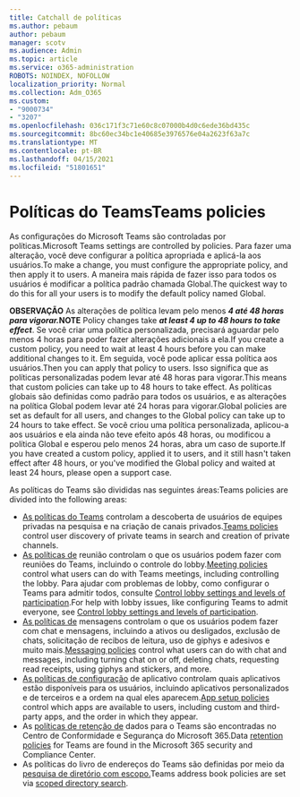 ```yaml
---
title: Catchall de políticas
ms.author: pebaum
author: pebaum
manager: scotv
ms.audience: Admin
ms.topic: article
ms.service: o365-administration
ROBOTS: NOINDEX, NOFOLLOW
localization_priority: Normal
ms.collection: Adm_O365
ms.custom:
- "9000734"
- "3207"
ms.openlocfilehash: 036c171f3c71e60c8c07000b4d0c6ede36bd435c
ms.sourcegitcommit: 8bc60ec34bc1e40685e3976576e04a2623f63a7c
ms.translationtype: MT
ms.contentlocale: pt-BR
ms.lasthandoff: 04/15/2021
ms.locfileid: "51801651"
---
```

# <a name="teams-policies"></a><span data-ttu-id="07e11-102">Políticas do Teams</span><span class="sxs-lookup"><span data-stu-id="07e11-102">Teams policies</span></span>

<span data-ttu-id="07e11-103">As configurações do Microsoft Teams são controladas por políticas.</span><span class="sxs-lookup"><span data-stu-id="07e11-103">Microsoft Teams settings are controlled by policies.</span></span> <span data-ttu-id="07e11-104">Para fazer uma alteração, você deve configurar a política apropriada e aplicá-la aos usuários.</span><span class="sxs-lookup"><span data-stu-id="07e11-104">To make a change, you must configure the appropriate policy, and then apply it to users.</span></span> <span data-ttu-id="07e11-105">A maneira mais rápida de fazer isso para todos os usuários é modificar a política padrão chamada Global.</span><span class="sxs-lookup"><span data-stu-id="07e11-105">The quickest way to do this for all your users is to modify the default policy named Global.</span></span> 

<span data-ttu-id="07e11-106">**OBSERVAÇÃO** As alterações de política levam pelo menos **_4 até 48 horas para vigorar._**</span><span class="sxs-lookup"><span data-stu-id="07e11-106">**NOTE** Policy changes take **_at least 4 up to 48 hours to take effect_**.</span></span> <span data-ttu-id="07e11-107">Se você criar uma política personalizada, precisará aguardar pelo menos 4 horas para poder fazer alterações adicionais a ela.</span><span class="sxs-lookup"><span data-stu-id="07e11-107">If you create a custom policy, you need to wait at least 4 hours before you can make additional changes to it.</span></span> <span data-ttu-id="07e11-108">Em seguida, você pode aplicar essa política aos usuários.</span><span class="sxs-lookup"><span data-stu-id="07e11-108">Then you can apply that policy to users.</span></span> <span data-ttu-id="07e11-109">Isso significa que as políticas personalizadas podem levar até 48 horas para vigorar.</span><span class="sxs-lookup"><span data-stu-id="07e11-109">This means that custom policies can take up to 48 hours to take effect.</span></span> <span data-ttu-id="07e11-110">As políticas globais são definidas como padrão para todos os usuários, e as alterações na política Global podem levar até 24 horas para vigorar.</span><span class="sxs-lookup"><span data-stu-id="07e11-110">Global policies are set as default for all users, and changes to the Global policy can take up to 24 hours to take effect.</span></span> <span data-ttu-id="07e11-111">Se você criou uma política personalizada, aplicou-a aos usuários e ela ainda não teve efeito após 48 horas, ou modificou a política Global e esperou pelo menos 24 horas, abra um caso de suporte.</span><span class="sxs-lookup"><span data-stu-id="07e11-111">If you have created a custom policy, applied it to users, and it still hasn't taken effect after 48 hours, or you've modified the Global policy and waited at least 24 hours, please open a support case.</span></span>

<span data-ttu-id="07e11-112">As políticas do Teams são divididas nas seguintes áreas:</span><span class="sxs-lookup"><span data-stu-id="07e11-112">Teams policies are divided into the following areas:</span></span>

- <span data-ttu-id="07e11-113">[As políticas do Teams](https://docs.microsoft.com/MicrosoftTeams/teams-policies) controlam a descoberta de usuários de equipes privadas na pesquisa e na criação de canais privados.</span><span class="sxs-lookup"><span data-stu-id="07e11-113">[Teams policies](https://docs.microsoft.com/MicrosoftTeams/teams-policies) control user discovery of private teams in search and creation of private channels.</span></span>  
- <span data-ttu-id="07e11-114">[As políticas de](https://docs.microsoft.com/microsoftteams/meeting-policies-in-teams) reunião controlam o que os usuários podem fazer com reuniões do Teams, incluindo o controle do lobby.</span><span class="sxs-lookup"><span data-stu-id="07e11-114">[Meeting policies](https://docs.microsoft.com/microsoftteams/meeting-policies-in-teams) control what users can do with Teams meetings, including controlling the lobby.</span></span> <span data-ttu-id="07e11-115">Para ajudar com problemas de lobby, como configurar o Teams para admitir todos, consulte [Control lobby settings and levels of participation](https://docs.microsoft.com/alchemyinsights/bypass-lobby).</span><span class="sxs-lookup"><span data-stu-id="07e11-115">For help with lobby issues, like configuring Teams to admit everyone, see [Control lobby settings and levels of participation](https://docs.microsoft.com/alchemyinsights/bypass-lobby).</span></span>
- <span data-ttu-id="07e11-116">[As políticas de](https://docs.microsoft.com/microsoftteams/messaging-policies-in-teams) mensagens controlam o que os usuários podem fazer com chat e mensagens, incluindo a ativos ou desligados, exclusão de chats, solicitação de recibos de leitura, uso de giphys e adesivos e muito mais.</span><span class="sxs-lookup"><span data-stu-id="07e11-116">[Messaging policies](https://docs.microsoft.com/microsoftteams/messaging-policies-in-teams) control what users can do with chat and messages, including turning chat on or off, deleting chats, requesting read receipts, using giphys and stickers, and more.</span></span>
- <span data-ttu-id="07e11-117">[As políticas de configuração](https://docs.microsoft.com/MicrosoftTeams/teams-app-setup-policies) de aplicativo controlam quais aplicativos estão disponíveis para os usuários, incluindo aplicativos personalizados e de terceiros e a ordem na qual eles aparecem.</span><span class="sxs-lookup"><span data-stu-id="07e11-117">[App setup policies](https://docs.microsoft.com/MicrosoftTeams/teams-app-setup-policies) control which apps are available to users, including custom and third-party apps, and the order in which they appear.</span></span>  
- <span data-ttu-id="07e11-118">As [políticas de retenção de](https://docs.microsoft.com/microsoftteams/retention-policies) dados para o Teams são encontradas no Centro de Conformidade e Segurança do Microsoft 365.</span><span class="sxs-lookup"><span data-stu-id="07e11-118">Data [retention policies](https://docs.microsoft.com/microsoftteams/retention-policies) for Teams are found in the Microsoft 365 security and Compliance Center.</span></span>
- <span data-ttu-id="07e11-119">As políticas do livro de endereços do Teams são definidas por meio da [pesquisa de diretório com escopo.](https://docs.microsoft.com/MicrosoftTeams/teams-scoped-directory-search)</span><span class="sxs-lookup"><span data-stu-id="07e11-119">Teams address book policies are set via [scoped directory search](https://docs.microsoft.com/MicrosoftTeams/teams-scoped-directory-search).</span></span>